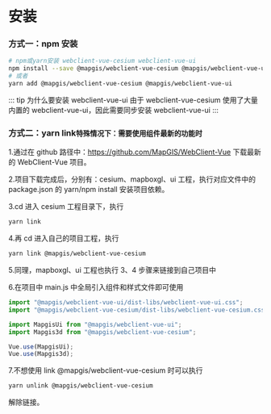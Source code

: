 # 安装

### 方式一：npm 安装

```bash
# npm或yarn安装 webclient-vue-cesium webclient-vue-ui
npm install --save @mapgis/webclient-vue-cesium @mapgis/webclient-vue-ui
# 或者
yarn add @mapgis/webclient-vue-cesium @mapgis/webclient-vue-ui
```

::: tip 为什么要安装 webclient-vue-ui
由于 webclient-vue-cesium 使用了大量内置的 webclient-vue-ui，因此需要同步安装 webclient-vue-ui
:::

### 方式二：yarn link`特殊情况下：需要使用组件最新的功能时`

1.通过在 github 路径中：https://github.com/MapGIS/WebClient-Vue 下载最新的 WebClient-Vue 项目。

2.项目下载完成后，分别有：cesium、mapboxgl、ui 工程，执行对应文件中的 package.json 的 yarn/npm install 安装项目依赖。

3.cd 进入 cesium 工程目录下，执行

```bash
yarn link
```

4.再 cd 进入自己的项目工程，执行

```bash
yarn link @mapgis/webclient-vue-cesium
```

5.同理，mapboxgl、ui 工程也执行 3、4 步骤来链接到自己项目中

6.在项目中 main.js 中全局引入组件和样式文件即可使用

```js
import "@mapgis/webclient-vue-ui/dist-libs/webclient-vue-ui.css";
import "@mapgis/webclient-vue-cesium/dist-libs/webclient-vue-cesium.css";

import MapgisUi from "@mapgis/webclient-vue-ui";
import Mapgis3d from "@mapgis/webclient-vue-cesium";

Vue.use(MapgisUi);
Vue.use(Mapgis3d);
```

7.不想使用 link @mapgis/webclient-vue-cesium 时可以执行

```bash
yarn unlink @mapgis/webclient-vue-cesium
```

解除链接。
